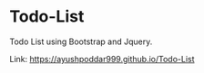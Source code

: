 # Todo-List

Todo List using Bootstrap and Jquery.

Link: https://ayushpoddar999.github.io/Todo-List
